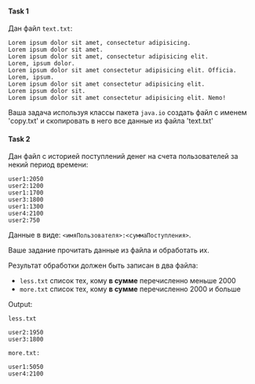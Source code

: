 #### Task 1

Дан файл `text.txt`:
```text
Lorem ipsum dolor sit amet, consectetur adipisicing.
Lorem ipsum dolor sit amet.
Lorem ipsum dolor sit amet, consectetur adipisicing elit.
Lorem, ipsum dolor.
Lorem ipsum dolor sit amet consectetur adipisicing elit. Officia.
Lorem, ipsum.
Lorem ipsum dolor sit amet consectetur adipisicing elit.
Lorem ipsum dolor sit.
Lorem ipsum dolor sit amet consectetur adipisicing elit. Nemo!
```

Ваша задача используя классы пакета `java.io` создать файл с именем 'copy.txt' и скопировать в него все данные из файла 'text.txt'


#### Task 2

Дан файл с историей поступлений денег на счета пользователей за некий период времени:
```text
user1:2050
user2:1200
user1:1700
user3:1800
user1:1300
user4:2100
user2:750
```

Данные в виде:  `<имяПользователя>:<суммаПоступления>`.


Ваше задание прочитать данные из файла и обработать их.

Результат обработки должен быть записан в два файла:
- `less.txt` список тех, кому **в сумме** перечисленно меньше 2000
- `more.txt` список тех, кому **в сумме** перечисленно 2000 и больше

Output:

`less.txt`
```text
user2:1950
user3:1800
```

`more.txt:`
```text
user1:5050
user4:2100
```







